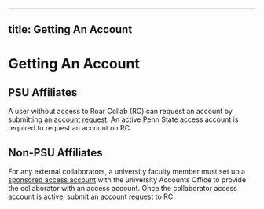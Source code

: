 
---
title: Getting An Account
---

# Getting An Account




## PSU Affiliates

A user without access to Roar Collab (RC) can request an account by submitting an [account request](https://www.icds.psu.edu/computing-services/account-setup). An active Penn State access account is required to request an account on RC.


## Non-PSU Affiliates

For any external collaborators, a university faculty member must set up a [sponsored access account](https://security.psu.edu/services/penn-state-accts/sponsored) with the university Accounts Office to provide the collaborator with an access account. Once the collaborator access account is active, submit an [account request](https://www.icds.psu.edu/computing-services/account-setup) to RC.

